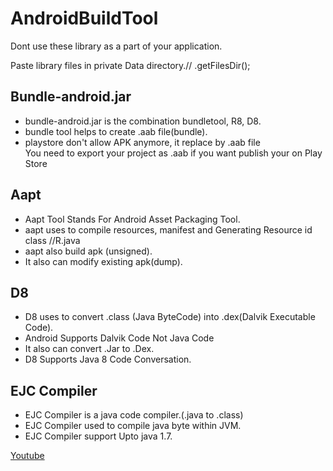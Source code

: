 # AndroidBuildTool

Dont use these library as a part of your application.<br>

Paste library files in private Data directory.// .getFilesDir();


<h2>Bundle-android.jar</h2>
<ul>
  <li>bundle-android.jar is the combination bundletool, R8, D8.</li>
  <li>bundle tool helps to create .aab file(bundle).</li>
  <li>playstore don't allow APK anymore, it replace by .aab file<br>
  You need to export your project as .aab if you want publish your on Play Store</li>
</ul>
  
<h2>Aapt</h2> <ul>
<li>Aapt Tool Stands For Android Asset Packaging Tool.</li>
<li>aapt uses to compile resources, manifest and Generating Resource id class //R.java</li>
<li>aapt also build apk (unsigned).</li>
<li>It also can modify existing apk(dump).</li>
</ul>

<h2>D8</h2> <ul>
<li>D8 uses to convert .class (Java ByteCode) into .dex(Dalvik Executable Code).</li>
<li>Android Supports Dalvik Code Not Java Code</li>
<li>It also can convert .Jar to .Dex. </li>
<li>D8 Supports Java 8 Code Conversation. </li>
</ul>

<h2>EJC Compiler</h2> <ul>
<li>EJC Compiler is a java code compiler.(.java to .class)</li>
<li>EJC Compiler used to compile java byte within JVM.</li>
<li>EJC Compiler support Upto java 1.7.</li>
</ul>

<a href="https://youtube.com/@I-D0NT-KNOW">Youtube</a>
